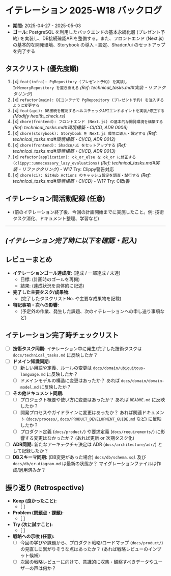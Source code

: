 # イテレーション 2025-W18 バックログ

*   **期間:** 2025-04-27 - 2025-05-03
*   **ゴール:** PostgreSQL を利用したバックエンドの基本永続化層 (プレゼント予約) を実装し、DB接続確認APIを整備する。また、フロントエンド (Next.js) の基本的な開発環境、Storybook の導入・設定、Shadcn/ui のセットアップを完了する

## タスクリスト (優先度順)

1.  [x] `feat(infra): PgRepository (プレゼント予約) を実装し InMemoryRepository を置き換える` *(Ref: technical_tasks.md#実装・リファクタリング)*
2.  [x] `refactor(main): DIコンテナで PgRepository (プレゼント予約) を注入するように変更する`
3.  [x] `feat(api): DB接続を確認するヘルスチェックAPIエンドポイントを実装/修正する` *(Modify health_check.rs)*
4.  [x] `chore(frontend): フロントエンド (Next.js) の基本的な開発環境を構築する` *(Ref: technical_tasks.md#環境構築・CI/CD, ADR 0006)*
5.  [x] `chore(storybook): Storybook を Next.js 環境に導入・設定する` *(Ref: technical_tasks.md#環境構築・CI/CD, ADR 0012)*
6.  [x] `chore(frontend): Shadcn/ui をセットアップする` *(Ref: technical_tasks.md#環境構築・CI/CD, ADR 0013)*
7.  [x] `refactor(application): ok_or_else を ok_or に修正する (clippy::unnecessary_lazy_evaluations)` *(Ref: technical_tasks.md#実装・リファクタリング)* - W17 Try: Clippy警告対応
8.  [x] `chore(ci): GitHub Actions のキャッシュ設定を調査・試行する` *(Ref: technical_tasks.md#環境構築・CI/CD)* - W17 Try: CI改善

## イテレーション間活動記録 (任意)

*   (前のイテレーション終了後、今回の計画開始までに実施したこと。例: 技術タスク消化、ドキュメント整理、学習など)

---
*(イテレーション完了時に以下を確認・記入)*
---

## レビューまとめ

*   **イテレーションゴール達成度:** (達成 / 一部達成 / 未達)
    *   目標: (計画時のゴールを再掲)
    *   結果: (達成状況を具体的に記述)
*   **完了した主要タスク/成果物:**
    *   (完了したタスクリストNo. や主要な成果物を記載)
*   **特記事項・次への影響:**
    *   (予定外の作業、発生した課題、次のイテレーションへの申し送り事項など)

## イテレーション完了時チェックリスト

*   [ ] **技術タスク同期:** イテレーション中に発生/完了した技術タスクは `docs/technical_tasks.md` に反映したか？
*   [ ] **ドメイン知識同期:**
    *   [ ] 新しい用語や定義、ルールの変更は `docs/domain/ubiquitous-language.md` に反映したか？
    *   [ ] ドメインモデルの構造に変更はあったか？ あれば `docs/domain/domain-model.md` に反映したか？
*   [ ] **その他ドキュメント同期:**
    *   [ ] プロジェクト概要や使い方に変更はあったか？ あれば `README.md` に反映したか？
    *   [ ] 開発プロセスやガイドラインに変更はあったか？ あれば関連ドキュメント (`docs/process/`, `docs/PRODUCT_DEVELOPMENT_GUIDE.md` など) に反映したか？
    *   [ ] プロダクト定義 (`docs/product/`) や要求定義 (`docs/requirements/`) に影響する変更はなかったか？ (あれば更新 or 次期タスク化)
*   [ ] **ADR同期:** 新たなアーキテクチャ決定は ADR (`docs/architecture/adr/`) として記録したか？
*   [ ] **DBスキーマ同期:** (DB変更があった場合) `docs/db/schema.sql` 及び `docs/db/er-diagram.md` は最新の状態か？ マイグレーションファイルは作成/適用済みか？

## 振り返り (Retrospective)

*   **Keep (良かったこと):**
    *   [ ]
*   **Problem (問題点・課題):**
    *   [ ]
*   **Try (次に試すこと):**
    *   [ ]
*   **戦略への示唆 (任意):**
    *   [ ] 今回の学びや課題から、プロダクト戦略/ロードマップ (`docs/product/`) の見直しに繋がりそうな点はあったか？ (あれば戦略レビューのインプット候補)
    *   [ ] 次回の戦略レビューに向けて、意識的に収集・観察すべきデータやユーザーの声は何か？ 
